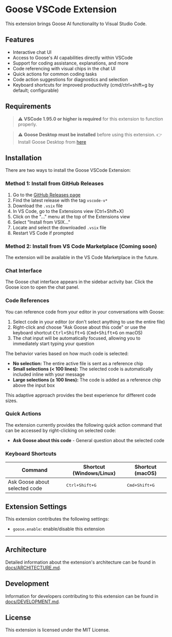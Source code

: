 # Goose VSCode Extension

This extension brings Goose AI functionality to Visual Studio Code.

## Features

* Interactive chat UI
* Access to Goose's AI capabilities directly within VSCode
* Support for coding assistance, explanations, and more
* Code referencing with visual chips in the chat UI
* Quick actions for common coding tasks
* Code action suggestions for diagnostics and selection
* Keyboard shortcuts for improved productivity (cmd/ctrl+shift+g by default; configurable)

## Requirements

> ⚠️ **VSCode 1.95.0 or higher is required** for this extension to function properly.

> ⚠️ **Goose Desktop must be installed** before using this extension. 
👉 Install Goose Desktop from [here](https://block.github.io/goose/)

## Installation

There are two ways to install the Goose VSCode Extension:

### Method 1: Install from GitHub Releases

1. Go to the [GitHub Releases page](https://github.com/cloud-on-prem/goose/releases)
2. Find the latest release with the tag `vscode-v*`
3. Download the `.vsix` file
4. In VS Code, go to the Extensions view (Ctrl+Shift+X)
5. Click on the "..." menu at the top of the Extensions view
6. Select "Install from VSIX..."
7. Locate and select the downloaded `.vsix` file
8. Restart VS Code if prompted

### Method 2: Install from VS Code Marketplace (Coming soon)

The extension will be available in the VS Code Marketplace in the future.

### Chat Interface

The Goose chat interface appears in the sidebar activity bar. Click the Goose icon to open the chat panel.

### Code References

You can reference code from your editor in your conversations with Goose:

1. Select code in your editor (or don't select anything to use the entire file)
2. Right-click and choose "Ask Goose about this code" or use the keyboard shortcut <kbd>Ctrl+Shift+G</kbd> (<kbd>Cmd+Shift+G</kbd> on macOS)
3. The chat input will be automatically focused, allowing you to immediately start typing your question

The behavior varies based on how much code is selected:

- **No selection:** The entire active file is sent as a reference chip
- **Small selections (< 100 lines):** The selected code is automatically included inline with your message
- **Large selections (≥ 100 lines):** The code is added as a reference chip above the input box

This adaptive approach provides the best experience for different code sizes.

### Quick Actions

The extension currently provides the following quick action command that can be accessed by right-clicking on selected code:

* **Ask Goose about this code** - General question about the selected code

### Keyboard Shortcuts

| Command | Shortcut (Windows/Linux) | Shortcut (macOS) |
|---------|--------------------------|------------------|
| Ask Goose about selected code | <kbd>Ctrl+Shift+G</kbd> | <kbd>Cmd+Shift+G</kbd> |

## Extension Settings

This extension contributes the following settings:

* `goose.enable`: enable/disable this extension

----

## Architecture

Detailed information about the extension's architecture can be found in [docs/ARCHITECTURE.md](./docs/ARCHITECTURE.md).

## Development

Information for developers contributing to this extension can be found in [docs/DEVELOPMENT.md](./docs/DEVELOPMENT.md).

## License

This extension is licensed under the MIT License.
